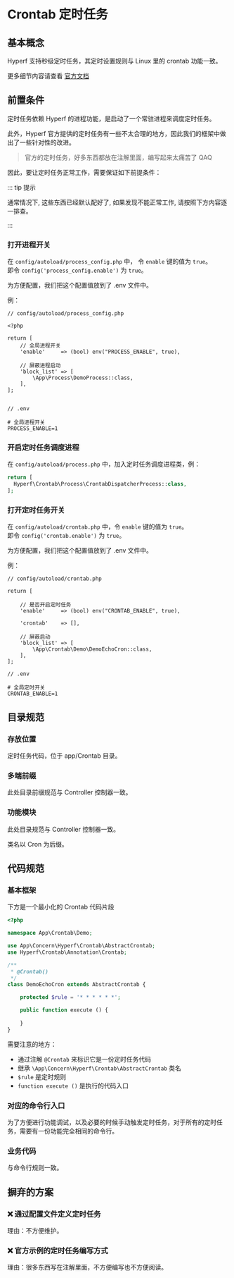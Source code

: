 # Crontab 定时任务

## 基本概念

Hyperf 支持秒级定时任务，其定时设置规则与 Linux 里的 crontab 功能一致。  

更多细节内容请查看 [官方文档](https://hyperf.wiki/2.2/#/zh-cn/crontab)

## 前置条件

定时任务依赖 Hyperf 的进程功能，是启动了一个常驻进程来调度定时任务。  

此外，Hyperf 官方提供的定时任务有一些不太合理的地方，因此我们的框架中做出了一些针对性的改进。  

> 官方的定时任务，好多东西都放在注解里面，编写起来太痛苦了 QAQ


因此，要让定时任务正常工作，需要保证如下前提条件：  


::: tip 提示

通常情况下, 这些东西已经默认配好了, 如果发现不能正常工作, 请按照下方内容逐一排查。

:::

### 打开进程开关

在 `config/autoload/process_config.php` 中， 令 `enable` 键的值为 `true`。  
即令 `config('process_config.enable')` 为 `true`。  

为方便配置，我们把这个配置值放到了 .env 文件中。

例：

```php{6-7}
// config/autoload/process_config.php

<?php

return [
    // 全局进程开关
    'enable'     => (bool) env("PROCESS_ENABLE", true),

    // 屏蔽进程启动
    'block_list' => [
        \App\Process\DemoProcess::class,
    ],
];


```

```
// .env

# 全局进程开关
PROCESS_ENABLE=1
```




### 开启定时任务调度进程

在 `config/autoload/process.php` 中，加入定时任务调度进程类，例：

```php
return [
  Hyperf\Crontab\Process\CrontabDispatcherProcess::class,
];
```

### 打开定时任务开关

在 `config/autoload/crontab.php` 中，令 `enable` 键的值为 `true`。  
即令 `config('crontab.enable')` 为 `true`。  

为方便配置，我们把这个配置值放到了 .env 文件中。

例：

```php{5-6}
// config/autoload/crontab.php

return [

    // 是否开启定时任务
    'enable'     => (bool) env("CRONTAB_ENABLE", true),

    'crontab'    => [],

    // 屏蔽启动
    'block_list' => [
        \App\Crontab\Demo\DemoEchoCron::class,
    ],
];

```

```
// .env

# 全局定时开关
CRONTAB_ENABLE=1
```

## 目录规范

### 存放位置

定时任务代码，位于 app/Crontab 目录。

### 多端前缀

此处目录前缀规范与 Controller 控制器一致。

### 功能模块

此处目录规范与 Controller 控制器一致。

类名以 Cron 为后缀。


## 代码规范

### 基本框架

下方是一个最小化的 Crontab 代码片段

```php
<?php

namespace App\Crontab\Demo;

use App\Concern\Hyperf\Crontab\AbstractCrontab;
use Hyperf\Crontab\Annotation\Crontab;

/**
 * @Crontab()
 */
class DemoEchoCron extends AbstractCrontab {

    protected $rule = '* * * * * *';

    public function execute () {
        
    }
}

```
  
  
需要注意的地方：  

- 通过注解 `@Crontab` 来标识它是一份定时任务代码  
- 继承 `\App\Concern\Hyperf\Crontab\AbstractCrontab` 类名  
- `$rule` 是定时规则  
- `function execute ()` 是执行的代码入口  

### 对应的命令行入口

为了方便进行功能调试，以及必要的时候手动触发定时任务，对于所有的定时任务，需要有一份功能完全相同的命令行。  

### 业务代码

与命令行规则一致。


## 摒弃的方案

### :x: 通过配置文件定义定时任务

理由：不方便维护。

### :x: 官方示例的定时任务编写方式

理由：很多东西写在注解里面，不方便编写也不方便阅读。
